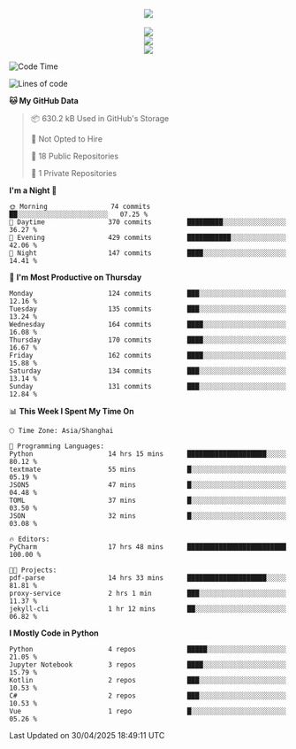 <div align="center">
  <img src="https://readme-typing-svg.demolab.com?font=Zhi+Mang+Xing&size=40&pause=1000&color=000000&center=true&vCenter=true&lines=Baymax%E5%B0%8F%E6%8C%AF;Hello%20World"/><br/>
  <br/>
  <img src="https://skillicons.dev/icons?i=java,kotlin,python,c,cpp,html,css,javascript" /><br/>
  <img src="https://skillicons.dev/icons?i=spring,vue,pytorch,maven,gradle,mysql,sqlite,linux" /><br/>
  <img src="https://skillicons.dev/icons?i=idea,pycharm,webstorm,androidstudio,vscode,git,vim,md" /><br/>
</div>

<!--START_SECTION:waka-->
![Code Time](http://img.shields.io/badge/Code%20Time-858%20hrs%2041%20mins-blue)

![Lines of code](https://img.shields.io/badge/From%20Hello%20World%20I%27ve%20Written-6.1%20million%20lines%20of%20code-blue)

**🐱 My GitHub Data** 

> 📦 630.2 kB Used in GitHub's Storage 
 > 
> 🚫 Not Opted to Hire
 > 
> 📜 18 Public Repositories 
 > 
> 🔑 1 Private Repositories 
 > 
**I'm a Night 🦉** 

```text
🌞 Morning                74 commits          ██░░░░░░░░░░░░░░░░░░░░░░░   07.25 % 
🌆 Daytime                370 commits         █████████░░░░░░░░░░░░░░░░   36.27 % 
🌃 Evening                429 commits         ███████████░░░░░░░░░░░░░░   42.06 % 
🌙 Night                  147 commits         ████░░░░░░░░░░░░░░░░░░░░░   14.41 % 
```
📅 **I'm Most Productive on Thursday** 

```text
Monday                   124 commits         ███░░░░░░░░░░░░░░░░░░░░░░   12.16 % 
Tuesday                  135 commits         ███░░░░░░░░░░░░░░░░░░░░░░   13.24 % 
Wednesday                164 commits         ████░░░░░░░░░░░░░░░░░░░░░   16.08 % 
Thursday                 170 commits         ████░░░░░░░░░░░░░░░░░░░░░   16.67 % 
Friday                   162 commits         ████░░░░░░░░░░░░░░░░░░░░░   15.88 % 
Saturday                 134 commits         ███░░░░░░░░░░░░░░░░░░░░░░   13.14 % 
Sunday                   131 commits         ███░░░░░░░░░░░░░░░░░░░░░░   12.84 % 
```


📊 **This Week I Spent My Time On** 

```text
🕑︎ Time Zone: Asia/Shanghai

💬 Programming Languages: 
Python                   14 hrs 15 mins      ████████████████████░░░░░   80.12 % 
textmate                 55 mins             █░░░░░░░░░░░░░░░░░░░░░░░░   05.19 % 
JSON5                    47 mins             █░░░░░░░░░░░░░░░░░░░░░░░░   04.48 % 
TOML                     37 mins             █░░░░░░░░░░░░░░░░░░░░░░░░   03.50 % 
JSON                     32 mins             █░░░░░░░░░░░░░░░░░░░░░░░░   03.08 % 

🔥 Editors: 
PyCharm                  17 hrs 48 mins      █████████████████████████   100.00 % 

🐱‍💻 Projects: 
pdf-parse                14 hrs 33 mins      ████████████████████░░░░░   81.81 % 
proxy-service            2 hrs 1 min         ███░░░░░░░░░░░░░░░░░░░░░░   11.37 % 
jekyll-cli               1 hr 12 mins        ██░░░░░░░░░░░░░░░░░░░░░░░   06.82 % 
```

**I Mostly Code in Python** 

```text
Python                   4 repos             █████░░░░░░░░░░░░░░░░░░░░   21.05 % 
Jupyter Notebook         3 repos             ████░░░░░░░░░░░░░░░░░░░░░   15.79 % 
Kotlin                   2 repos             ███░░░░░░░░░░░░░░░░░░░░░░   10.53 % 
C#                       2 repos             ███░░░░░░░░░░░░░░░░░░░░░░   10.53 % 
Vue                      1 repo              █░░░░░░░░░░░░░░░░░░░░░░░░   05.26 % 
```




 Last Updated on 30/04/2025 18:49:11 UTC
<!--END_SECTION:waka-->





